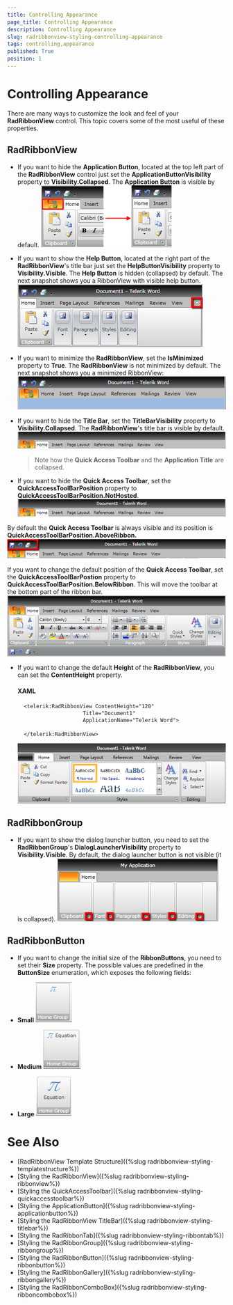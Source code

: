 ```yaml
---
title: Controlling Appearance
page_title: Controlling Appearance
description: Controlling Appearance
slug: radribbonview-styling-controlling-appearance
tags: controlling,appearance
published: True
position: 1
---
```


# Controlling Appearance

There are many ways to customize the look and feel of your __RadRibbonView__ control. This topic covers some of the most useful of these properties.
			

## RadRibbonView

* If you want to hide the __Application Button__, located at the top left part of the __RadRibbonView__ control just set the __ApplicationButtonVisibility__ property to __Visibility.Collapsed__. The __Application Button__ is visible by default.
	![](images/RadRibbonView_Appearance_ApplicationButton.png)

* If you want to show the __Help Button__, located at the right part of the __RadRibbonView__'s title bar just set the __HelpButtonVisibility__ property to __Visibility.Visible__. The __Help Button__ is hidden (collapsed) by default. The next snapshot shows you a RibbonView with visible help button.
	![](images/RadRibbonView_Appearance_MinimizeButton.png)

* If you want to minimize the __RadRibbonView__, set the __IsMinimized__ property to __True__. The __RadRibbonView__ is not minimized by default. The next snapshot shows you a minimized RibbonView:
	![](images/RibbonView_Minimized.png)

* If you want to hide the __Title Bar__, set the __TitleBarVisibility__ property to __Visibility.Collapsed__. The __RadRibbonView__'s title bar is visible by default.
	![](images/RibbonView_Styling_HidingTitleBar.png)

	>Note how the __Quick Access Toolbar__ and the __Application Title__ are collapsed.							

* If you want to hide the __Quick Access Toolbar__, set the __QuickAccessToolBarPosition__ property to __QuickAccessToolBarPosition.NotHosted__.
	![](images/RibbonView_Styling_HidingQAT.png)

By default the __Quick Access Toolbar__ is always visible and its position is __QuickAccessToolBarPosition.AboveRibbon.__
	![](images/RibbonView_Styling_DefaultQAT.png)

If you want to change the default position of the __Quick Access Toolbar__, set the __QuickAccessToolBarPostion__ property to __QuickAccessToolBarPosition.BelowRibbon__. This will move the toolbar at the bottom part of the ribbon bar.
	![](images/RibbonView_Styling_BellowRibbonQAT.png)

* If you want to change the default __Height__ of the __RadRibbonView__, you can set the __ContentHeight__ property.				  

	#### __XAML__
		<telerik:RadRibbonView ContentHeight="120"
						   Title="Document1"
						   ApplicationName="Telerik Word">

		</telerik:RadRibbonView>					  

	![Rad Ribbon View Styling Appearance Content Height](images/RadRibbonView_Styling_Appearance_ContentHeight.png)

## RadRibbonGroup

* If you want to show the dialog launcher button, you need to set the __RadRibbonGroup__'s __DialogLauncherVisibility__ property to __Visibility.Visible__. By default, the dialog launcher button is not visible (it is collapsed).
	![](images/RibbonView_Group_DialogLauncher.png)

## RadRibbonButton

* If you want to change the initial size of the __RibbonButtons__, you need to set their __Size__ property. The possible values are predefined in the __ButtonSize__ enumeration, which exposes the following fields:				  

* __Small__
	![](images/RibbonView_Buttons_Overview_Small.png)

* __Medium__
	![](images/RibbonView_Buttons_Overview_Medium.png)

* __Large__
	![](images/RibbonView_Buttons_Overview_Large.png)

# See Also
 * [RadRibbonView Template Structure]({%slug radribbonview-styling-templatestructure%})
 * [Styling the RadRibbonView]({%slug radribbonview-styling-ribbonview%})
 * [Styling the QuickAccessToolbar]({%slug radribbonview-styling-quickaccesstoolbar%})
 * [Styling the ApplicationButton]({%slug radribbonview-styling-applicationbutton%})
 * [Styling the RadRibbonView TitleBar]({%slug radribbonview-styling-titlebar%})
 * [Styling the RadRibbonTab]({%slug radribbonview-styling-ribbontab%})
 * [Styling the RadRibbonGroup]({%slug radribbonview-styling-ribbongroup%})
 * [Styling the RadRibbonButton]({%slug radribbonview-styling-ribbonbutton%})
 * [Styling the RadRibbonGallery]({%slug radribbonview-styling-ribbongallery%})
 * [Styling the RadRibbonComboBox]({%slug radribbonview-styling-ribboncombobox%})